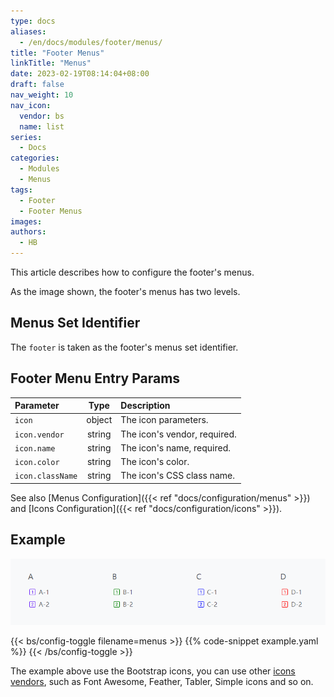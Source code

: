 ```yaml
---
type: docs
aliases:
  - /en/docs/modules/footer/menus/
title: "Footer Menus"
linkTitle: "Menus"
date: 2023-02-19T08:14:04+08:00
draft: false
nav_weight: 10
nav_icon:
  vendor: bs
  name: list
series:
  - Docs
categories:
  - Modules
  - Menus
tags:
  - Footer
  - Footer Menus
images:
authors:
  - HB
---
```


This article describes how to configure the footer's menus.

<!--more-->

As the image shown, the footer's menus has two levels.

## Menus Set Identifier

The `footer` is taken as the footer's menus set identifier.

## Footer Menu Entry Params

| Parameter        |  Type  | Description                  |
| :--------------- | :----: | :--------------------------- |
| `icon`           | object | The icon parameters.         |
| `icon.vendor`    | string | The icon's vendor, required. |
| `icon.name`      | string | The icon's name, required.   |
| `icon.color`     | string | The icon's color.            |
| `icon.className` | string | The icon's CSS class name.   |

See also [Menus Configuration]({{< ref "docs/configuration/menus" >}}) and [Icons Configuration]({{< ref "docs/configuration/icons" >}}).

## Example

![Footer Menus Example](example.png)

{{< bs/config-toggle filename=menus >}}
{{% code-snippet example.yaml %}}
{{< /bs/config-toggle >}}

The example above use the Bootstrap icons, you can use other [icons vendors](https://hugomods.com/en/icons), such as Font Awesome, Feather, Tabler, Simple icons and so on.
